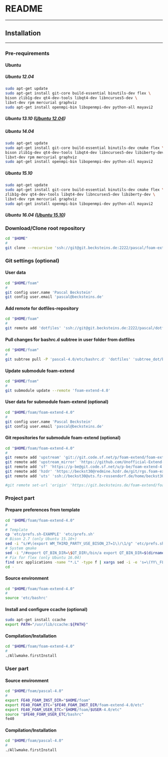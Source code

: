 # README
------

## Installation
------

### Pre-requirements

#### Ubuntu
##### Ubuntu 12.04 <a name="ubuntu1204"></a>
```bash
sudo apt-get update
sudo apt-get install git-core build-essential binutils-dev flex \
bison zlib1g-dev qt4-dev-tools libqt4-dev libncurses5-dev \
libxt-dev rpm mercurial graphviz
sudo apt-get install openmpi-bin libopenmpi-dev python-all mayavi2
```
##### Ubuntu 13.10 <a name="ubuntu1310"></a> ([Ubuntu 12.04](#ubuntu1204))
##### Ubuntu 14.04 <a name="ubuntu1404"></a>
```bash
sudo apt-get update
sudo apt-get install git-core build-essential binutils-dev cmake flex \
bison zlib1g-dev qt4-dev-tools libqt4-dev libncurses5-dev libiberty-dev \
libxt-dev rpm mercurial graphviz
sudo apt-get install openmpi-bin libopenmpi-dev python-all mayavi2
```
##### Ubuntu 15.10 <a name="ubuntu1510"></a>
```bash
sudo apt-get update
sudo apt-get install git-core build-essential binutils-dev cmake flex \
zlib1g-dev qt4-dev-tools libqt4-dev libncurses5-dev libiberty-dev \
libxt-dev rpm mercurial graphviz
sudo apt-get install openmpi-bin libopenmpi-dev python-all mayavi2
```
##### Ubuntu 16.04 <a name="ubuntu1604"></a> ([Ubuntu 15.10](#ubuntu1510))

### Download/Clone root repository

```bash
cd "$HOME"
#
git clone --recursive 'ssh://git@git.becksteins.de:2222/pascal/foam-extend.git' 'foam'
```

### Git settings (optional)

#### User data
```bash
cd "$HOME/foam"
#
git config user.name 'Pascal Beckstein'
git config user.email 'pascal@becksteins.de'
```
#### Add remote for dotfiles-repository
```bash
cd "$HOME/foam"
#
git remote add 'dotfiles' 'ssh://git@git.becksteins.de:2222/pascal/dotfiles.git'
```
#### Pull changes for bashrc.d subtree in user folder from dotfiles
```bash
cd "$HOME/foam"
#
git subtree pull -P 'pascal-4.0/etc/bashrc.d' 'dotfiles' 'subtree_dot/bashrc.d' --squash
```
#### Update submodule foam-extend
```bash
cd "$HOME/foam"
#
git submodule update --remote 'foam-extend-4.0'
```
#### User data for submodule foam-extend (optional)
```bash
cd "$HOME/foam/foam-extend-4.0"
#
git config user.name 'Pascal Beckstein'
git config user.email 'pascal@becksteins.de'
```
#### Git repositories for submodule foam-extend (optional)
```bash
cd "$HOME/foam/foam-extend-4.0"
#
git remote add 'upstream' 'git://git.code.sf.net/p/foam-extend/foam-extend-4.0'
git remote add 'upstream_mirror' 'https://github.com/Unofficial-Extend-Project-Mirror/foam-extend-foam-extend-4.0.git'
git remote add 'sf' 'https://p-be@git.code.sf.net/u/p-be/foam-extend-4.0'
git remote add 'hzdr' 'https://beckst30@redmine.hzdr.de/git/rgs.foam-extend-user-pascal'
git remote add 'uts' 'ssh://beckst30@uts.fz-rossendorf.de/home/beckst30/foam'

#git remote set-url 'origin' 'https://git.becksteins.de/foam-extend/foam-extend-4.0'
```


### Project part


#### Prepare preferences from template
```bash
cd "$HOME/foam/foam-extend-4.0"
#
# Template
cp 'etc/prefs.sh-EXAMPLE' 'etc/prefs.sh'
# Bison 2.7 (only Ubuntu 15.10+)
sed -i "s/#\(export WM_THIRD_PARTY_USE_BISON_27=1\)/\1/g" 'etc/prefs.sh'
# System qmake
sed -i "/#export QT_BIN_DIR=\$QT_DIR\/bin/a export QT_BIN_DIR=$(dirname $(which qmake))" 'etc/prefs.sh'
# Fix for flex (only Ubuntu 16.04)
find src applications -name "*.L" -type f | xargs sed -i -e 's=\(YY\_FLEX\_SUBMINOR\_VERSION\)=YY_FLEX_MINOR_VERSION < 6 \&\& \1='
cd -
```
#### Source environment
```bash
cd "$HOME/foam/foam-extend-4.0"
#
source 'etc/bashrc'
```
#### Install and configure ccache (optional)
```bash
sudo apt-get install ccache
export PATH="/usr/lib/ccache:${PATH}"
```
#### Compilation/Installation
```bash
cd "$HOME/foam/foam-extend-4.0"
#
./Allwmake.firstInstall
```


### User part

#### Source environment
```bash
cd "$HOME/foam/pascal-4.0"
#
export FE40_FOAM_INST_DIR="$HOME/foam"
export FE40_FOAM_ETC="$FE40_FOAM_INST_DIR/foam-extend-4.0/etc"
export FE40_FOAM_USER_ETC="$HOME/foam/$USER-4.0/etc"
source "$FE40_FOAM_USER_ETC/bashrc"
fe40
```
#### Compilation/Installation
```bash
cd "$HOME/foam/pascal-4.0"
#
./Allwmake.firstInstall
```
